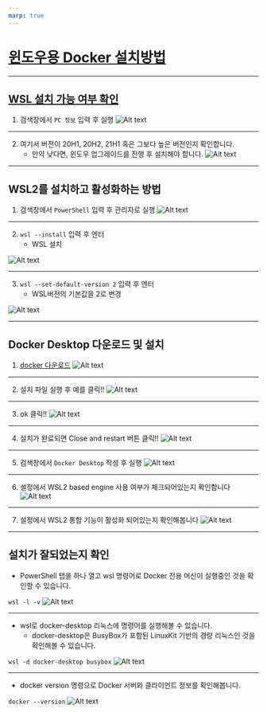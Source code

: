 ```yaml
---
marp: true
---
```

# [윈도우용 Docker 설치방법](https://www.lainyzine.com/ko/article/a-complete-guide-to-how-to-install-docker-desktop-on-windows-10/) 

---
## [WSL 설치 가능 여부 확인](https://www.lainyzine.com/ko/article/how-to-install-wsl2-and-use-linux-on-windows-10/) 
1. 검색창에서 `PC 정보` 입력 후 실행 
![Alt text](./img/docker//install/image-4.png)

---
2. 여기서 버전이 20H1, 20H2, 21H1 혹은 그보다 높은 버전인지 확인합니다.
    - 만약 낮다면, 윈도우 업그레이드를 진행 후 설치해야 합니다. 
![Alt text](./img/docker//install/image-5.png)

---
## WSL2를 설치하고 활성화하는 방법 

1. 검색창에서 `PowerShell` 입력 후 관리자로 실행 
![Alt text](./img/docker//install/image.png)

---
2. `wsl --install` 입력 후 엔터 
    - WSL 설치 

![Alt text](./img/docker//install/image-2.png)

---
3. `wsl --set-default-version 2` 입력 후 엔터
    - WSL버전의 기본값을 2로 변경 

![Alt text](./img/docker//install/image-3.png)

---
## Docker Desktop 다운로드 및 설치 

1. [docker 다운로드](https://www.docker.com/products/docker-desktop/)
![Alt text](./img/docker//install/image-6.png)

---
2. 설치 파일 실행 후 예를 클릭!!
![Alt text](./img/docker//install/image-8.png)

---
3. ok 클릭!!
![Alt text](./img/docker//install/image-9.png)

---
4. 설치가 완료되면 Close and restart 버튼 클릭!!
![Alt text](./img/docker//install/image-7.png)

---
5. 검색창에서 `Docker Desktop` 작성 후 실행 
![Alt text](./img/docker//install/image-10.png)

---
6. 설정에서 WSL2 based engine 사용 여부가 체크되어있는지 확인합니다
![Alt text](./img/docker//install/image-11.png)

---
7. 설정에서 WSL2 통합 기능이 활성화 되어있는지 확인해봅니다
![Alt text](./img/docker//install/image-12.png)

---
## 설치가 잘되었는지 확인 
- PowerShell 탭을 하나 열고 wsl 명령어로 Docker 전용 머신이 실행중인 것을 확인할 수 있습니다.

`wsl -l -v`
![Alt text](./img/docker//install/image-13.png)

---
- wsl로 docker-desktop 리눅스에 명령어를 실행해볼 수 있습니다.  
    - docker-desktop은 BusyBox가 포함된 LinuxKit 기반의 경량 리눅스인 것을 확인해볼 수 있습니다.

`wsl -d docker-desktop busybox`
![Alt text](./img/docker//install/image-14.png)

---
- docker version 명령으로 Docker 서버와 클라이언트 정보를 확인해봅니다.

`docker --version`
![Alt text](./img/docker//install/image-15.png)

